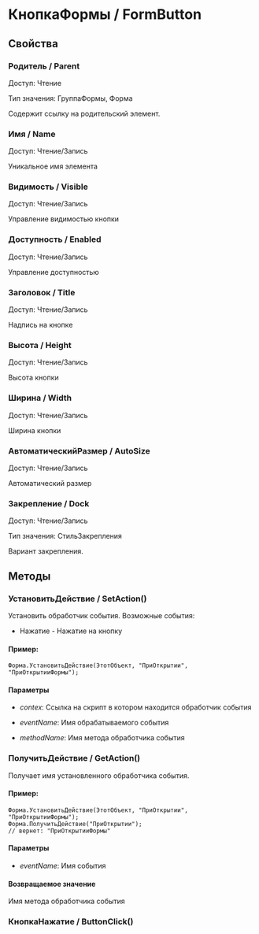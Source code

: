 # КнопкаФормы / FormButton

## Свойства
    
### Родитель / Parent
Доступ: Чтение

Тип значения: ГруппаФормы, Форма
    
Содержит ссылку на родительский элемент.
  
### Имя / Name
Доступ: Чтение/Запись
    
Уникальное имя элемента
  
### Видимость / Visible
Доступ: Чтение/Запись
    
Управление видимостью кнопки
  
### Доступность / Enabled
Доступ: Чтение/Запись
    
Управление доступностью
  
### Заголовок / Title
Доступ: Чтение/Запись
    
Надпись на кнопке
  
### Высота / Height
Доступ: Чтение/Запись
    
Высота кнопки
  
### Ширина / Width
Доступ: Чтение/Запись
    
Ширина кнопки
  
### АвтоматическийРазмер / AutoSize
Доступ: Чтение/Запись
    
Автоматический размер
  
### Закрепление / Dock
Доступ: Чтение/Запись

Тип значения: СтильЗакрепления
    
Вариант закрепления.
  
## Методы
    
### УстановитьДействие / SetAction()
    
Установить обработчик события.
Возможные события:
- Нажатие - Нажатие на кнопку
  
#### Пример:
    Форма.УстановитьДействие(ЭтотОбъект, "ПриОткрытии", "ПриОткрытииФормы");
    
#### Параметры

* *contex*: Ссылка на скрипт в котором находится обработчик события

* *eventName*: Имя обрабатываемого события

* *methodName*: Имя метода обработчика события

### ПолучитьДействие / GetAction()
    
Получает имя установленного обработчика события.

#### Пример:
    Форма.УстановитьДействие(ЭтотОбъект, "ПриОткрытии", "ПриОткрытииФормы");
    Форма.ПолучитьДействие("ПриОткрытии");
    // вернет: "ПриОткрытииФормы"
    

#### Параметры

* *eventName*: Имя события

#### Возвращаемое значение

Имя метода обработчика события
  
### КнопкаНажатие / ButtonClick()